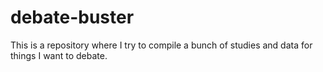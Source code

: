 # debate-buster
This is a repository where I try to compile a bunch of studies and data for things I want to debate.
